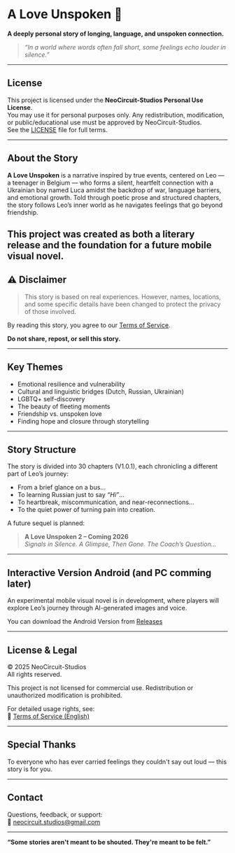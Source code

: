 # A Love Unspoken 📖

**A deeply personal story of longing, language, and unspoken connection.**

> *“In a world where words often fall short, some feelings echo louder in silence.”*

---

## License
This project is licensed under the **NeoCircuit-Studios Personal Use License**.  
You may use it for personal purposes only. Any redistribution, modification, or public/educational use must be approved by NeoCircuit-Studios.  
See the [LICENSE](LICENSE) file for full terms.

---

## About the Story

**A Love Unspoken** is a narrative inspired by true events, centered on Leo — a teenager in Belgium — who forms a silent, heartfelt connection with a Ukrainian boy named Luca amidst the backdrop of war, language barriers, and emotional growth. Told through poetic prose and structured chapters, the story follows Leo’s inner world as he navigates feelings that go beyond friendship.

This project was created as both a literary release and the foundation for a future mobile visual novel.
---

## ⚠️ Disclaimer

> This story is based on real experiences. However, names, locations, and some specific details have been changed to protect the privacy of those involved.

By reading this story, you agree to our [Terms of Service](https://github.com/NeoCircuit-Studios/ALove_Unspoken/blob/main/Terms%20Of%20Service%20EN).

**Do not share, repost, or sell this story.**

---

## Key Themes

- Emotional resilience and vulnerability  
- Cultural and linguistic bridges (Dutch, Russian, Ukrainian)  
- LGBTQ+ self-discovery  
- The beauty of fleeting moments  
- Friendship vs. unspoken love  
- Finding hope and closure through storytelling

---

## Story Structure

The story is divided into 30 chapters (V1.0.1), each chronicling a different part of Leo’s journey:
- From a brief glance on a bus...
- To learning Russian just to say *“Hi”*...
- To heartbreak, miscommunication, and near-reconnections...
- To the quiet power of turning pain into creation.

A future sequel is planned:  
> **A Love Unspoken 2 – Coming 2026**  
> *Signals in Silence. A Glimpse, Then Gone. The Coach’s Question...*

---

## Interactive Version Android (and PC comming later)

An experimental mobile visual novel is in development, where players will explore Leo’s journey through AI-generated images and voice.

You can download the Android Version from [Releases](https://github.com/NeoCircuit-Studios/ALove_Unspoken/releases/tag/beta)

---

## License & Legal

© 2025 NeoCircuit-Studios  
All rights reserved.

This project is not licensed for commercial use. Redistribution or unauthorized modification is prohibited.

For detailed usage rights, see:  
📄 [Terms of Service (English)](https://github.com/NeoCircuit-Studios/ALove_Unspoken/blob/main/Terms%20Of%20Service%20EN)

---

## Special Thanks

To everyone who has ever carried feelings they couldn't say out loud — this story is for you.

---

## Contact

Questions, feedback, or support:  
📧 [neocircuit.studios@gmail.com](mailto:neocircuit.studios@gmail.com)

---

**“Some stories aren't meant to be shouted. They're meant to be felt.”**
